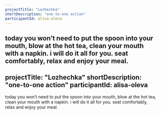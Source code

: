 ```yaml
---
projectTitle: "Lozhechka"
shortDescription: "one-to-one action"
participantId: alisa-oleva
---
```


today you won’t need to put the spoon into your mouth, blow at the hot tea, clean your mouth with a napkin. i will do it all for you. seat comfortably, relax and enjoy your meal. 
---
projectTitle: "Lozhechka"
shortDescription: "one-to-one action"
participantId: alisa-oleva
---

today you won’t need to put the spoon into your mouth, blow at the hot tea, clean your mouth with a napkin. i will do it all for you. seat comfortably, relax and enjoy your meal. 
